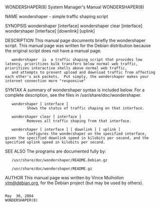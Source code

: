WONDERSHAPER(8)                                                                   System Manager's Manual                                                                  WONDERSHAPER(8)

NAME
       wondershaper - simple traffic shaping script

SYNOPSIS
       wondershaper [interface]
       wondershaper clear [interface]
       wondershaper [interface] [downlink] [uplink]

DESCRIPTION
       This manual page documents briefly the wondershaper script.  This manual page was written for the Debian distribution because the original script does not have a manual page.

       wondershaper  is  a traffic shaping script that provides low latency, prioritizes bulk transfers below normal web traffic, prioritizes interactive shells above normal web traffic,
       and attempts to prevent upload and download traffic from affecting each other's ack packets.  Put simply, the wondershaper makes your internet connection more "responsive"

SYNTAX
       A summary of wondershaper syntax is included below.  For a complete description, see the files in /usr/share/doc/wondershaper.

       wondershaper [ interface ]
              Shows the status of traffic shaping on that interface.

       wondershaper clear [ interface ]
              Removes all traffic shaping from that interface.

       wondershaper [ interface ] [ downlink ] [ uplink ]
              Configures the wondershaper on the specified interface, given the specified downlink speed in kilobits per second, and the specified uplink speed in kilobits per second.

SEE ALSO
       The programs are documented fully by:

       /usr/share/doc/wondershaper/README.Debian.gz

       /usr/share/doc/wondershaper/README.gz

AUTHOR
       This manual page was written by Vince Mulhollon <vlm@debian.org>, for the Debian project (but may be used by others).

                                                                                       May  30, 2004                                                                       WONDERSHAPER(8)
